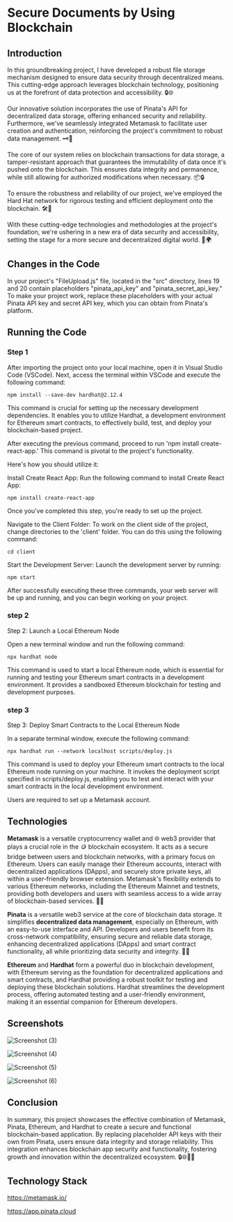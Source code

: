 # Secure Documents by Using Blockchain

## Introduction
In this groundbreaking project, I have developed a robust file storage mechanism designed to ensure data security through decentralized means. This cutting-edge approach leverages blockchain technology, positioning us at the forefront of data protection and accessibility. 🔒🌐

Our innovative solution incorporates the use of Pinata's API for decentralized data storage, offering enhanced security and reliability. Furthermore, we've seamlessly integrated Metamask to facilitate user creation and authentication, reinforcing the project's commitment to robust data management. 🗝️🔐

The core of our system relies on blockchain transactions for data storage, a tamper-resistant approach that guarantees the immutability of data once it's pushed onto the blockchain. This ensures data integrity and permanence, while still allowing for authorized modifications when necessary. 📦🔒

To ensure the robustness and reliability of our project, we've employed the Hard Hat network for rigorous testing and efficient deployment onto the blockchain. 🛠️🚀

With these cutting-edge technologies and methodologies at the project's foundation, we're ushering in a new era of data security and accessibility, setting the stage for a more secure and decentralized digital world. 🌟🌍

## Changes in the Code
In your project's "FileUpload.js" file, located in the "src" directory, lines 19 and 20 contain placeholders "pinata_api_key" and "pinata_secret_api_key." To make your project work, replace these placeholders with your actual Pinata API key and secret API key, which you can obtain from Pinata's platform. 

## Running the Code
### Step 1
After importing the project onto your local machine, open it in Visual Studio Code (VSCode). Next, access the terminal within VSCode and execute the following command:

```npm install --save-dev hardhat@2.12.4```

This command is crucial for setting up the necessary development dependencies. It enables you to utilize Hardhat, a development environment for Ethereum smart contracts, to effectively build, test, and deploy your blockchain-based project.

After executing the previous command, proceed to run 'npm install create-react-app.' This command is pivotal to the project's functionality.

Here's how you should utilize it:

Install Create React App: Run the following command to install Create React App:

```npm install create-react-app```

Once you've completed this step, you're ready to set up the project.

Navigate to the Client Folder: To work on the client side of the project, change directories to the 'client' folder. You can do this using the following command:

```cd client```

Start the Development Server: Launch the development server by running:

```npm start```

After successfully executing these three commands, your web server will be up and running, and you can begin working on your project.

### step 2

Step 2: Launch a Local Ethereum Node

Open a new terminal window and run the following command:

```npx hardhat node```

This command is used to start a local Ethereum node, which is essential for running and testing your Ethereum smart contracts in a development environment. It provides a sandboxed Ethereum blockchain for testing and development purposes.

### step 3
Step 3: Deploy Smart Contracts to the Local Ethereum Node

In a separate terminal window, execute the following command:

```npx hardhat run --network localhost scripts/deploy.js```

This command is used to deploy your Ethereum smart contracts to the local Ethereum node running on your machine. It invokes the deployment script specified in scripts/deploy.js, enabling you to test and interact with your smart contracts in the local development environment.

Users are required to set up a Metamask account.


## Technologies
**Metamask** is a versatile cryptocurrency wallet and 🌐 web3 provider that plays a crucial role in the 🪙 blockchain ecosystem. It acts as a secure bridge between users and blockchain networks, with a primary focus on Ethereum. Users can easily manage their Ethereum accounts, interact with decentralized applications (DApps), and securely store private keys, all within a user-friendly browser extension. Metamask's flexibility extends to various Ethereum networks, including the Ethereum Mainnet and testnets, providing both developers and users with seamless access to a wide array of blockchain-based services. 🔐💼

**Pinata** is a versatile web3 service at the core of blockchain data storage. It simplifies **decentralized data management**, especially on Ethereum, with an easy-to-use interface and API. Developers and users benefit from its cross-network compatibility, ensuring secure and reliable data storage, enhancing decentralized applications (DApps) and smart contract functionality, all while prioritizing data security and integrity. 🔐📂

**Ethereum** and **Hardhat** form a powerful duo in blockchain development, with Ethereum serving as the foundation for decentralized applications and smart contracts, and Hardhat providing a robust toolkit for testing and deploying these blockchain solutions. Hardhat streamlines the development process, offering automated testing and a user-friendly environment, making it an essential companion for Ethereum developers. 

## Screenshots
![Screenshot (3)](https://github.com/Vazidnh3/Secure-Documents-by-Using-Blockchain/assets/111126298/56dce454-e048-41a7-a43a-b6febbb5e150)

![Screenshot (4)](https://github.com/Vazidnh3/Secure-Documents-by-Using-Blockchain/assets/111126298/a2a78752-8b15-4b4e-97a3-9fc6a54f30e6)

![Screenshot (5)](https://github.com/Vazidnh3/Secure-Documents-by-Using-Blockchain/assets/111126298/de4bffdd-2c3b-4d3b-a4ad-478f9e3b0b17)

![Screenshot (6)](https://github.com/Vazidnh3/Secure-Documents-by-Using-Blockchain/assets/111126298/75a96573-08b7-4228-b402-7debcfc2bcbf)

## Conclusion
In summary, this project showcases the effective combination of Metamask, Pinata, Ethereum, and Hardhat to create a secure and functional blockchain-based application. By replacing placeholder API keys with their own from Pinata, users ensure data integrity and storage reliability. This integration enhances blockchain app security and functionality, fostering growth and innovation within the decentralized ecosystem. 🔒🌐🚀💡

## Technology Stack
https://metamask.io/

https://app.pinata.cloud
